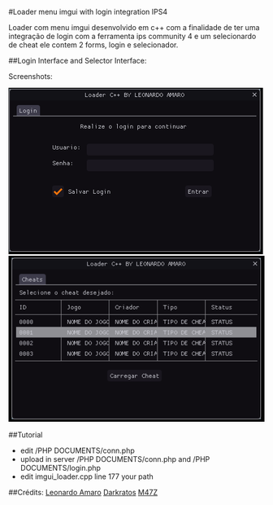 #Loader menu imgui with login integration IPS4

Loader com menu imgui desenvolvido em c++ com a finalidade de ter uma integração de login com a ferramenta ips community 4 e um selecionardo de cheat ele contem 2 forms, login e selecionador.

##Login Interface and Selector Interface:

Screenshots:

![alt text](preview/loader01.png "Index 1")
![alt text](preview/loader02.png "Index 2")

##Tutorial
- edit /PHP DOCUMENTS/conn.php
- upload in server /PHP DOCUMENTS/conn.php and /PHP DOCUMENTS/login.php
- edit imgui_loader.cpp line 177 your path

##Crédits:
[Leonardo Amaro](https://github.com/leonardoamaro-dev/)
[Darkratos](https://github.com/darkratos/)
[M47Z](https://github.com/darkratos/)
